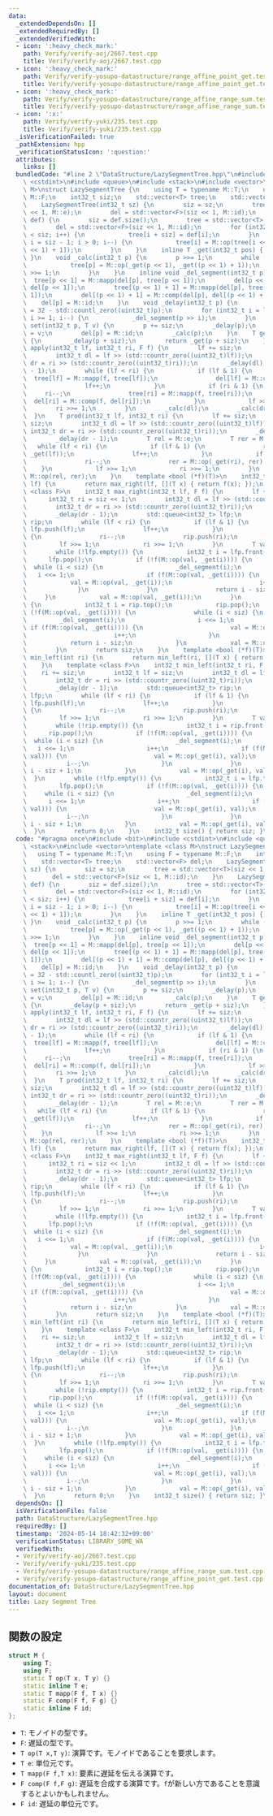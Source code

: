 ```yaml
---
data:
  _extendedDependsOn: []
  _extendedRequiredBy: []
  _extendedVerifiedWith:
  - icon: ':heavy_check_mark:'
    path: Verify/verify-aoj/2667.test.cpp
    title: Verify/verify-aoj/2667.test.cpp
  - icon: ':heavy_check_mark:'
    path: Verify/verify-yosupo-datastructure/range_affine_point_get.test.cpp
    title: Verify/verify-yosupo-datastructure/range_affine_point_get.test.cpp
  - icon: ':heavy_check_mark:'
    path: Verify/verify-yosupo-datastructure/range_affine_range_sum.test.cpp
    title: Verify/verify-yosupo-datastructure/range_affine_range_sum.test.cpp
  - icon: ':x:'
    path: Verify/verify-yuki/235.test.cpp
    title: Verify/verify-yuki/235.test.cpp
  _isVerificationFailed: true
  _pathExtension: hpp
  _verificationStatusIcon: ':question:'
  attributes:
    links: []
  bundledCode: "#line 2 \"DataStructure/LazySegmentTree.hpp\"\n#include <bit>\n#include\
    \ <cstdint>\n#include <queue>\n#include <stack>\n#include <vector>\ntemplate <class\
    \ M>\nstruct LazySegmentTree {\n    using T = typename M::T;\n    using F = typename\
    \ M::F;\n    int32_t siz;\n    std::vector<T> tree;\n    std::vector<F> del;\n\
    \    LazySegmentTree(int32_t sz) {\n        siz = sz;\n        tree = std::vector<T>(siz\
    \ << 1, M::e);\n        del = std::vector<F>(siz << 1, M::id);\n    }\n    LazySegmentTree(std::vector<T>\
    \ def) {\n        siz = def.size();\n        tree = std::vector<T>(siz << 1, M::e);\n\
    \        del = std::vector<F>(siz << 1, M::id);\n        for (int32_t i = 0; i\
    \ < siz; i++) {\n            tree[i + siz] = def[i];\n        }\n        for (int32_t\
    \ i = siz - 1; i > 0; i--) {\n            tree[i] = M::op(tree[i << 1], tree[(i\
    \ << 1) + 1]);\n        }\n    }\n    inline T _get(int32_t pos) { return tree[pos];\
    \ }\n    void _calc(int32_t p) {\n        p >>= 1;\n        while (p > 0) {\n\
    \            tree[p] = M::op(_get(p << 1), _get((p << 1) + 1));\n            p\
    \ >>= 1;\n        }\n    }\n    inline void _del_segment(int32_t p) {\n      \
    \  tree[p << 1] = M::mapp(del[p], tree[p << 1]);\n        del[p << 1] = M::comp(del[p],\
    \ del[p << 1]);\n        tree[(p << 1) + 1] = M::mapp(del[p], tree[(p << 1) +\
    \ 1]);\n        del[(p << 1) + 1] = M::comp(del[p], del[(p << 1) + 1]);\n    \
    \    del[p] = M::id;\n    }\n    void _delay(int32_t p) {\n        int32_t length\
    \ = 32 - std::countl_zero((uint32_t)p);\n        for (int32_t i = length - 1;\
    \ i >= 1; i--) {\n            _del_segment(p >> i);\n        }\n    }\n    void\
    \ set(int32_t p, T v) {\n        p += siz;\n        _delay(p);\n        tree[p]\
    \ = v;\n        del[p] = M::id;\n        _calc(p);\n    }\n    T get(int32_t p)\
    \ {\n        _delay(p + siz);\n        return _get(p + siz);\n    }\n    void\
    \ apply(int32_t lf, int32_t ri, F f) {\n        lf += siz;\n        ri += siz;\n\
    \        int32_t dl = lf >> (std::countr_zero((uint32_t)lf));\n        int32_t\
    \ dr = ri >> (std::countr_zero((uint32_t)ri));\n        _delay(dl);\n        _delay(dr\
    \ - 1);\n        while (lf < ri) {\n            if (lf & 1) {\n              \
    \  tree[lf] = M::mapp(f, tree[lf]);\n                del[lf] = M::comp(f, del[lf]);\n\
    \                lf++;\n            }\n            if (ri & 1) {\n           \
    \     ri--;\n                tree[ri] = M::mapp(f, tree[ri]);\n              \
    \  del[ri] = M::comp(f, del[ri]);\n            }\n            lf >>= 1;\n    \
    \        ri >>= 1;\n        }\n        _calc(dl);\n        _calc(dr - 1);\n  \
    \  }\n    T prod(int32_t lf, int32_t ri) {\n        lf += siz;\n        ri +=\
    \ siz;\n        int32_t dl = lf >> (std::countr_zero((uint32_t)lf));\n       \
    \ int32_t dr = ri >> (std::countr_zero((uint32_t)ri));\n        _delay(dl);\n\
    \        _delay(dr - 1);\n        T rel = M::e;\n        T rer = M::e;\n     \
    \   while (lf < ri) {\n            if (lf & 1) {\n                rel = M::op(rel,\
    \ _get(lf));\n                lf++;\n            }\n            if (ri & 1) {\n\
    \                ri--;\n                rer = M::op(_get(ri), rer);\n        \
    \    }\n            lf >>= 1;\n            ri >>= 1;\n        }\n        return\
    \ M::op(rel, rer);\n    }\n    template <bool (*f)(T)>\n    int32_t max_right(int\
    \ lf) {\n        return max_right(lf, [](T x) { return f(x); });\n    }\n    template\
    \ <class F>\n    int32_t max_right(int32_t lf, F f) {\n        lf += siz;\n  \
    \      int32_t ri = siz << 1;\n        int32_t dl = lf >> (std::countr_zero((uint32_t)lf));\n\
    \        int32_t dr = ri >> (std::countr_zero((uint32_t)ri));\n        _delay(dl);\n\
    \        _delay(dr - 1);\n        std::queue<int32_t> lfp;\n        std::stack<int32_t>\
    \ rip;\n        while (lf < ri) {\n            if (lf & 1) {\n               \
    \ lfp.push(lf);\n                lf++;\n            }\n            if (ri & 1)\
    \ {\n                ri--;\n                rip.push(ri);\n            }\n   \
    \         lf >>= 1;\n            ri >>= 1;\n        }\n        T val = M::e;\n\
    \        while (!lfp.empty()) {\n            int32_t i = lfp.front();\n      \
    \      lfp.pop();\n            if (!f(M::op(val, _get(i)))) {\n              \
    \  while (i < siz) {\n                    _del_segment(i);\n                 \
    \   i <<= 1;\n                    if (f(M::op(val, _get(i)))) {\n            \
    \            val = M::op(val, _get(i));\n                        i++;\n      \
    \              }\n                }\n                return i - siz;\n       \
    \     }\n            val = M::op(val, _get(i));\n        }\n        while (!rip.empty())\
    \ {\n            int32_t i = rip.top();\n            rip.pop();\n            if\
    \ (!f(M::op(val, _get(i)))) {\n                while (i < siz) {\n           \
    \         _del_segment(i);\n                    i <<= 1;\n                   \
    \ if (f(M::op(val, _get(i)))) {\n                        val = M::op(val, _get(i));\n\
    \                        i++;\n                    }\n                }\n    \
    \            return i - siz;\n            }\n            val = M::op(val, _get(i));\n\
    \        }\n        return siz;\n    }\n    template <bool (*f)(T)>\n    int32_t\
    \ min_left(int ri) {\n        return min_left(ri, [](T x) { return f(x); });\n\
    \    }\n    template <class F>\n    int32_t min_left(int32_t ri, F f) {\n    \
    \    ri += siz;\n        int32_t lf = siz;\n        int32_t dl = lf >> (std::countr_zero((uint32_t)lf));\n\
    \        int32_t dr = ri >> (std::countr_zero((uint32_t)ri));\n        _delay(dl);\n\
    \        _delay(dr - 1);\n        std::queue<int32_t> rip;\n        std::stack<int32_t>\
    \ lfp;\n        while (lf < ri) {\n            if (lf & 1) {\n               \
    \ lfp.push(lf);\n                lf++;\n            }\n            if (ri & 1)\
    \ {\n                ri--;\n                rip.push(ri);\n            }\n   \
    \         lf >>= 1;\n            ri >>= 1;\n        }\n        T val = M::e;\n\
    \        while (!rip.empty()) {\n            int32_t i = rip.front();\n      \
    \      rip.pop();\n            if (!f(M::op(val, _get(i)))) {\n              \
    \  while (i < siz) {\n                    _del_segment(i);\n                 \
    \   i <<= 1;\n                    i++;\n                    if (f(M::op(_get(i),\
    \ val))) {\n                        val = M::op(_get(i), val);\n             \
    \           i--;\n                    }\n                }\n                return\
    \ i - siz + 1;\n            }\n            val = M::op(_get(i), val);\n      \
    \  }\n        while (!lfp.empty()) {\n            int32_t i = lfp.top();\n   \
    \         lfp.pop();\n            if (!f(M::op(val, _get(i)))) {\n           \
    \     while (i < siz) {\n                    _del_segment(i);\n              \
    \      i <<= 1;\n                    i++;\n                    if (f(M::op(_get(i),\
    \ val))) {\n                        val = M::op(_get(i), val);\n             \
    \           i--;\n                    }\n                }\n                return\
    \ i - siz + 1;\n            }\n            val = M::op(_get(i), val);\n      \
    \  }\n        return 0;\n    }\n    int32_t size() { return siz; }\n};\n"
  code: "#pragma once\n#include <bit>\n#include <cstdint>\n#include <queue>\n#include\
    \ <stack>\n#include <vector>\ntemplate <class M>\nstruct LazySegmentTree {\n \
    \   using T = typename M::T;\n    using F = typename M::F;\n    int32_t siz;\n\
    \    std::vector<T> tree;\n    std::vector<F> del;\n    LazySegmentTree(int32_t\
    \ sz) {\n        siz = sz;\n        tree = std::vector<T>(siz << 1, M::e);\n \
    \       del = std::vector<F>(siz << 1, M::id);\n    }\n    LazySegmentTree(std::vector<T>\
    \ def) {\n        siz = def.size();\n        tree = std::vector<T>(siz << 1, M::e);\n\
    \        del = std::vector<F>(siz << 1, M::id);\n        for (int32_t i = 0; i\
    \ < siz; i++) {\n            tree[i + siz] = def[i];\n        }\n        for (int32_t\
    \ i = siz - 1; i > 0; i--) {\n            tree[i] = M::op(tree[i << 1], tree[(i\
    \ << 1) + 1]);\n        }\n    }\n    inline T _get(int32_t pos) { return tree[pos];\
    \ }\n    void _calc(int32_t p) {\n        p >>= 1;\n        while (p > 0) {\n\
    \            tree[p] = M::op(_get(p << 1), _get((p << 1) + 1));\n            p\
    \ >>= 1;\n        }\n    }\n    inline void _del_segment(int32_t p) {\n      \
    \  tree[p << 1] = M::mapp(del[p], tree[p << 1]);\n        del[p << 1] = M::comp(del[p],\
    \ del[p << 1]);\n        tree[(p << 1) + 1] = M::mapp(del[p], tree[(p << 1) +\
    \ 1]);\n        del[(p << 1) + 1] = M::comp(del[p], del[(p << 1) + 1]);\n    \
    \    del[p] = M::id;\n    }\n    void _delay(int32_t p) {\n        int32_t length\
    \ = 32 - std::countl_zero((uint32_t)p);\n        for (int32_t i = length - 1;\
    \ i >= 1; i--) {\n            _del_segment(p >> i);\n        }\n    }\n    void\
    \ set(int32_t p, T v) {\n        p += siz;\n        _delay(p);\n        tree[p]\
    \ = v;\n        del[p] = M::id;\n        _calc(p);\n    }\n    T get(int32_t p)\
    \ {\n        _delay(p + siz);\n        return _get(p + siz);\n    }\n    void\
    \ apply(int32_t lf, int32_t ri, F f) {\n        lf += siz;\n        ri += siz;\n\
    \        int32_t dl = lf >> (std::countr_zero((uint32_t)lf));\n        int32_t\
    \ dr = ri >> (std::countr_zero((uint32_t)ri));\n        _delay(dl);\n        _delay(dr\
    \ - 1);\n        while (lf < ri) {\n            if (lf & 1) {\n              \
    \  tree[lf] = M::mapp(f, tree[lf]);\n                del[lf] = M::comp(f, del[lf]);\n\
    \                lf++;\n            }\n            if (ri & 1) {\n           \
    \     ri--;\n                tree[ri] = M::mapp(f, tree[ri]);\n              \
    \  del[ri] = M::comp(f, del[ri]);\n            }\n            lf >>= 1;\n    \
    \        ri >>= 1;\n        }\n        _calc(dl);\n        _calc(dr - 1);\n  \
    \  }\n    T prod(int32_t lf, int32_t ri) {\n        lf += siz;\n        ri +=\
    \ siz;\n        int32_t dl = lf >> (std::countr_zero((uint32_t)lf));\n       \
    \ int32_t dr = ri >> (std::countr_zero((uint32_t)ri));\n        _delay(dl);\n\
    \        _delay(dr - 1);\n        T rel = M::e;\n        T rer = M::e;\n     \
    \   while (lf < ri) {\n            if (lf & 1) {\n                rel = M::op(rel,\
    \ _get(lf));\n                lf++;\n            }\n            if (ri & 1) {\n\
    \                ri--;\n                rer = M::op(_get(ri), rer);\n        \
    \    }\n            lf >>= 1;\n            ri >>= 1;\n        }\n        return\
    \ M::op(rel, rer);\n    }\n    template <bool (*f)(T)>\n    int32_t max_right(int\
    \ lf) {\n        return max_right(lf, [](T x) { return f(x); });\n    }\n    template\
    \ <class F>\n    int32_t max_right(int32_t lf, F f) {\n        lf += siz;\n  \
    \      int32_t ri = siz << 1;\n        int32_t dl = lf >> (std::countr_zero((uint32_t)lf));\n\
    \        int32_t dr = ri >> (std::countr_zero((uint32_t)ri));\n        _delay(dl);\n\
    \        _delay(dr - 1);\n        std::queue<int32_t> lfp;\n        std::stack<int32_t>\
    \ rip;\n        while (lf < ri) {\n            if (lf & 1) {\n               \
    \ lfp.push(lf);\n                lf++;\n            }\n            if (ri & 1)\
    \ {\n                ri--;\n                rip.push(ri);\n            }\n   \
    \         lf >>= 1;\n            ri >>= 1;\n        }\n        T val = M::e;\n\
    \        while (!lfp.empty()) {\n            int32_t i = lfp.front();\n      \
    \      lfp.pop();\n            if (!f(M::op(val, _get(i)))) {\n              \
    \  while (i < siz) {\n                    _del_segment(i);\n                 \
    \   i <<= 1;\n                    if (f(M::op(val, _get(i)))) {\n            \
    \            val = M::op(val, _get(i));\n                        i++;\n      \
    \              }\n                }\n                return i - siz;\n       \
    \     }\n            val = M::op(val, _get(i));\n        }\n        while (!rip.empty())\
    \ {\n            int32_t i = rip.top();\n            rip.pop();\n            if\
    \ (!f(M::op(val, _get(i)))) {\n                while (i < siz) {\n           \
    \         _del_segment(i);\n                    i <<= 1;\n                   \
    \ if (f(M::op(val, _get(i)))) {\n                        val = M::op(val, _get(i));\n\
    \                        i++;\n                    }\n                }\n    \
    \            return i - siz;\n            }\n            val = M::op(val, _get(i));\n\
    \        }\n        return siz;\n    }\n    template <bool (*f)(T)>\n    int32_t\
    \ min_left(int ri) {\n        return min_left(ri, [](T x) { return f(x); });\n\
    \    }\n    template <class F>\n    int32_t min_left(int32_t ri, F f) {\n    \
    \    ri += siz;\n        int32_t lf = siz;\n        int32_t dl = lf >> (std::countr_zero((uint32_t)lf));\n\
    \        int32_t dr = ri >> (std::countr_zero((uint32_t)ri));\n        _delay(dl);\n\
    \        _delay(dr - 1);\n        std::queue<int32_t> rip;\n        std::stack<int32_t>\
    \ lfp;\n        while (lf < ri) {\n            if (lf & 1) {\n               \
    \ lfp.push(lf);\n                lf++;\n            }\n            if (ri & 1)\
    \ {\n                ri--;\n                rip.push(ri);\n            }\n   \
    \         lf >>= 1;\n            ri >>= 1;\n        }\n        T val = M::e;\n\
    \        while (!rip.empty()) {\n            int32_t i = rip.front();\n      \
    \      rip.pop();\n            if (!f(M::op(val, _get(i)))) {\n              \
    \  while (i < siz) {\n                    _del_segment(i);\n                 \
    \   i <<= 1;\n                    i++;\n                    if (f(M::op(_get(i),\
    \ val))) {\n                        val = M::op(_get(i), val);\n             \
    \           i--;\n                    }\n                }\n                return\
    \ i - siz + 1;\n            }\n            val = M::op(_get(i), val);\n      \
    \  }\n        while (!lfp.empty()) {\n            int32_t i = lfp.top();\n   \
    \         lfp.pop();\n            if (!f(M::op(val, _get(i)))) {\n           \
    \     while (i < siz) {\n                    _del_segment(i);\n              \
    \      i <<= 1;\n                    i++;\n                    if (f(M::op(_get(i),\
    \ val))) {\n                        val = M::op(_get(i), val);\n             \
    \           i--;\n                    }\n                }\n                return\
    \ i - siz + 1;\n            }\n            val = M::op(_get(i), val);\n      \
    \  }\n        return 0;\n    }\n    int32_t size() { return siz; }\n};"
  dependsOn: []
  isVerificationFile: false
  path: DataStructure/LazySegmentTree.hpp
  requiredBy: []
  timestamp: '2024-05-14 18:42:32+09:00'
  verificationStatus: LIBRARY_SOME_WA
  verifiedWith:
  - Verify/verify-aoj/2667.test.cpp
  - Verify/verify-yuki/235.test.cpp
  - Verify/verify-yosupo-datastructure/range_affine_range_sum.test.cpp
  - Verify/verify-yosupo-datastructure/range_affine_point_get.test.cpp
documentation_of: DataStructure/LazySegmentTree.hpp
layout: document
title: Lazy Segment Tree
---
```


## 関数の設定
```cpp
struct M {
    using T;
    using F;
    static T op(T x, T y) {}
    static inline T e;
    static T mapp(F f, T x) {}
    static F comp(F f, F g) {}
    static inline F id;
};
```
* `T`: モノイドの型です。
* `F`: 遅延の型です。
* `T op(T x,T y)`: 演算です。モノイドであることを要求します。
* `T e`: 単位元です。
* `T mapp(F f,T x)`: 要素に遅延を伝える演算です。
* `F comp(F f,F g)`: 遅延を合成する演算です。`f`が新しい方であることを意識するとよいかもしれません。
* `F id`: 遅延の単位元です。